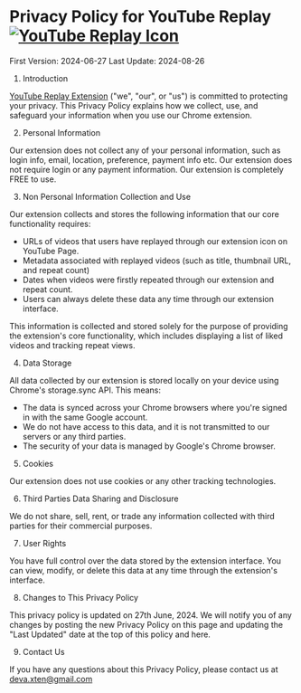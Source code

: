 # Privacy Policy for YouTube Replay [![YouTube Replay Icon](icon_32_32.jpg)](https://www.youtube.com/watch?v=uE4kBkZDKog)

First Version: 2024-06-27
Last Update: 2024-08-26

1. Introduction

[YouTube Replay Extension](https://chromewebstore.google.com/detail/youtube-replay-extension/ogmkdjinbakbbhidggendkibgjiepdpe?hl=en-US&utm_source=ext_sidebar) ("we", "our", or "us") is committed to protecting your privacy. This Privacy Policy explains how we collect, use, and safeguard your information when you use our Chrome extension.

2. Personal Information
   
Our extension does not collect any of your personal information, such as login info, email, location, preference, payment info etc. Our extension does not require login or any payment information. Our extension is completely FREE to use.

3. Non Personal Information Collection and Use

Our extension collects and stores the following information that our core functionality requires:
- URLs of videos that users have replayed through our extension icon on YouTube Page.
- Metadata associated with replayed videos (such as title, thumbnail URL, and repeat count)
- Dates when videos were firstly repeated through our extension and repeat count.
- Users can always delete these data any time through our extension interface.

This information is collected and stored solely for the purpose of providing the extension's core functionality, which includes displaying a list of liked videos and tracking repeat views.

4. Data Storage

All data collected by our extension is stored locally on your device using Chrome's storage.sync API. This means:
- The data is synced across your Chrome browsers where you're signed in with the same Google account.
- We do not have access to this data, and it is not transmitted to our servers or any third parties.
- The security of your data is managed by Google's Chrome browser.

5. Cookies

Our extension does not use cookies or any other tracking technologies.

6. Third Parties Data Sharing and Disclosure

We do not share, sell, rent, or trade any information collected with third parties for their commercial purposes.

7. User Rights

You have full control over the data stored by the extension interface. You can view, modify, or delete this data at any time through the extension's interface.

8. Changes to This Privacy Policy

This privacy policy is updated on 27th June, 2024. We will notify you of any changes by posting the new Privacy Policy on this page and updating the "Last Updated" date at the top of this policy and here.

9. Contact Us

If you have any questions about this Privacy Policy, please contact us at [deva.xten@gmail.com](mailto:deva.xten@gmail.com)
